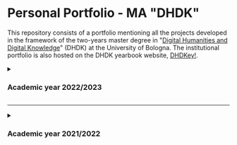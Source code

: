 # Personal Portfolio - MA "DHDK"

This repository consists of a portfolio mentioning all the projects developed in the framework of the two-years master degree in "[Digital Humanities and Digital Knowledge](https://corsi.unibo.it/2cycle/DigitalHumanitiesKnowledge)" (DHDK) at the University of Bologna. The institutional portfolio is also hosted on the DHDK yearbook website, [DHDKey!](https://projects.dharc.unibo.it/dhdkey/projects?id=manuele_veggi).

<details>
<summary><h3>Academic year 2022/2023</h3></summary>

|**Project**|**Course**|**Professor(s)**|**Notes**|**Submitted**
|---|---|---|---|---|
|**[Zeri Art Market Ontology](https://github.com/fondazerimv/amontolgy/blob/bc69c53639c5c1b81ee4a7a4a860e5ddcc639bd0/README.md)**|[Collegio Superiore](https://site.unibo.it/collegio-superiore/it) Thesis & Internship at [Fondazione Zeri](https://fondazionezeri.unibo.it/it)|Iannucci, Peroni; Mambelli (Tutor)|[Private Repository](https://github.com/fondazerimv/amontolgy.git)|<i>ongoing</i>|
|**[MyTISSE. Interactive systems as enhancement tools for the sense of care in color perception](https://github.com/ManueleVeggi/mytisse/blob/caf01686dbbf484901b3be3992e4f48dc5aa1056/README.md)**|Master Degree Thesis in Interaction Media Design|Pescarin|[View Repository](https://github.com/ManueleVeggi/mytisse.git)|Sep. 2023|
|**[ProvokArt. Automatic Speech Recognition in A VR Art Gallery](https://github.com/ManueleVeggi/provokart_vr/releases/tag/v1.0.0)**|Laboratory of VR and AR|Marfia|[View Repository](https://github.com/ManueleVeggi/provokart_vr)|Jul. 2023|
|**[<i>Rudimentum Novitorum</i>. Immersive Medieval World Map](https://github.com/ManueleVeggi/rudimentumNovitorumMap/blob/main/RudNovMap/RudNovMap.uproject)**|Visiting student at [EPFL - eM+](https://www.epfl.ch/labs/emplus/)|Kenderdine (Referent Professor)|[View Repository](https://github.com/ManueleVeggi/rudimentumNovitorumMap.git)|Jun. 2023|
|**[ Transfiguræ - Trasmigrazioni di modelli iconografici bizantini](https://fondazerimv.github.io/transfigurae/)**|Internship at [Fondazione Zeri](https://fondazionezeri.unibo.it/it)|Mambelli (Tutor)|[View Repository](https://github.com/fondazerimv/transfigurae.git)|Mar. 2023|
|**[Nice to MET you: art journeys from Italy to New York](https://manueleveggi.github.io/infoviz/)**|Information Visualization|Daquino|[View Repository](https://github.com/ManueleVeggi/infoviz)|Jan. 2023|
|**[<i>In Itinere</i>: an open data project on international students in Italian university](https://manueleveggi.github.io/initinere/)**|Open Access and Digital Ethics|Palmirani|[View repository](https://github.com/ManueleVeggi/initinere.git)|Dec. 2022|
|**[Damien Hirst and the Contemporary Art Market. Final Course Report](https://github.com/ManueleVeggi/dhdkPortfolio/blob/7edff85599d1c20d5f443e7151581d192ca4d9de/essay/Veggi&alBusinessReport.pdf)**|Business Strategy and Innovation in Cultural Industries|Lo Verso|[View reference case study](https://faculty-research.esmt.berlin/publication/damien-hirst-and-contemporary-art-market)|Dec. 2022|
</details>


********

<details>
<summary><h3>Academic year 2021/2022 </h3></summary>

|**Project**|**Course**|**Professor(s)**|**Notes**|**Submitted**
|---|---|---|---|---|
|**[<i>NoStos</i> nella pelle: gamification project for children at Palazzo Fava (Bologna)](https://semafe.github.io/FAVoloso/)**|Digital Heritage and Multimedia|Caraceni - Pescarin|[View repository](https://github.com/semafe/FAVoloso.git) | Jul. 2022|
|**[Sewing text and images together in the digital environment.  A review of "Bayeux Tapestry Digital Edition"](https://github.com/ManueleVeggi/dhdkPortfolio/blob/3f1d383445e2295972e42046bf0ead568e7354bb/essay/VeggiSedaReview1.pdf)**|Scholarly Editing and Digital Approaches|Italia|First version. [View reference edition](http://www.sd-editions.com/bayeux/online/)| Jan. 2022|
|**[Changing lenses. Visualising marginalisation strategies through a multilevel text analysis of "Gli occhiali d'oro" by Giorgio Bassani](https://digimof.github.io/gbggold/)**|Digital Text in the Humanities: Theories, Methodologies, Applications|Mancinelli|[View repository](https://github.com/digiMof/gbggold.git) | Jul. 2022|
|**[OFfLOD. _Orlando Furioso_ for Linked Open Data](https://off-lod.github.io/orlando-furioso/)**|Knowledge Management - Knowledge Organization and Cultural Heritage|Tomasi|[View repository](https://github.com/off-lod/orlando-furioso.git)| Apr. 2022|
|**[KRœPiUS. Knowledge representation and extraction of Gropius, <i>The Theory and Organization of Bauhaus</i>](https://digimof.github.io/keGropius/)**|   Knowledge Management - Knowledge Representation and Extraction|Gangemi - Nuzzolese|[View repository](https://github.com/digiMof/keGropius.git)|Aug. 2022|
|**[Dead Lover Society: A metadata-enriched and stylistically customizable magazine on tragic love stories](https://deadloversociety.github.io/imwt22/)** |Information Modelling and Web Technologies|Vitali|[View repository](https://github.com/deadloversociety/imwt22.git)|Jul. 2022|
|**[Python query processor for relational and graph databases of academic publications](https://github.com/olgagolgan/v-AMOS/blob/05bfb14c8781ec90fc356ff64c31895dfc076dd8/vAMOS_notebook.ipynb)**|Computational Management of Data - Data Science|Peroni|[View repository](https://github.com/olgagolgan/v-AMOS.git)|Aug. 2022|
</details>
